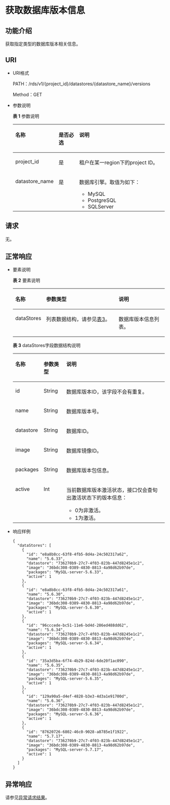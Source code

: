 # 获取数据库版本信息<a name="zh-cn_topic_0032347782"></a>

## 功能介绍<a name="section61759636"></a>

获取指定类型的数据库版本相关信息。

## URI<a name="section18965813"></a>

-   URI格式

    PATH：/rds/v1/\{project\_id\}/datastores/\{datastore\_name\}/versions

    Method：GET

-   参数说明

    **表 1**  参数说明

    <a name="table58427690"></a>
    <table><thead align="left"><tr id="row1482002"><th class="cellrowborder" valign="top" width="21.3%" id="mcps1.2.4.1.1"><p id="p52933326"><a name="p52933326"></a><a name="p52933326"></a>名称</p>
    </th>
    <th class="cellrowborder" valign="top" width="14.91%" id="mcps1.2.4.1.2"><p id="p59740974"><a name="p59740974"></a><a name="p59740974"></a>是否必选</p>
    </th>
    <th class="cellrowborder" valign="top" width="63.79%" id="mcps1.2.4.1.3"><p id="p7180698"><a name="p7180698"></a><a name="p7180698"></a>说明</p>
    </th>
    </tr>
    </thead>
    <tbody><tr id="row44765691"><td class="cellrowborder" valign="top" width="21.3%" headers="mcps1.2.4.1.1 "><p id="p2142393"><a name="p2142393"></a><a name="p2142393"></a>project_id</p>
    </td>
    <td class="cellrowborder" valign="top" width="14.91%" headers="mcps1.2.4.1.2 "><p id="p39316155"><a name="p39316155"></a><a name="p39316155"></a>是</p>
    </td>
    <td class="cellrowborder" valign="top" width="63.79%" headers="mcps1.2.4.1.3 "><p id="p1434580163733"><a name="p1434580163733"></a><a name="p1434580163733"></a>租户在某一region下的project ID。</p>
    </td>
    </tr>
    <tr id="row5992637"><td class="cellrowborder" valign="top" width="21.3%" headers="mcps1.2.4.1.1 "><p id="p15641626"><a name="p15641626"></a><a name="p15641626"></a>datastore_name</p>
    </td>
    <td class="cellrowborder" valign="top" width="14.91%" headers="mcps1.2.4.1.2 "><p id="p59012183"><a name="p59012183"></a><a name="p59012183"></a>是</p>
    </td>
    <td class="cellrowborder" valign="top" width="63.79%" headers="mcps1.2.4.1.3 "><p id="p43671367163229"><a name="p43671367163229"></a><a name="p43671367163229"></a>数据库引擎。取值为如下：</p>
    <a name="ul924933143511"></a><a name="ul924933143511"></a><ul id="ul924933143511"><li>MySQL</li><li>PostgreSQL</li><li>SQLServer</li></ul>
    </td>
    </tr>
    </tbody>
    </table>


## 请求<a name="section36474591"></a>

无。

## 正常响应<a name="section59835867"></a>

-   要素说明

    **表 2**  要素说明

    <a name="table29752153"></a>
    <table><thead align="left"><tr id="row62070345"><th class="cellrowborder" valign="top" width="16.6%" id="mcps1.2.4.1.1"><p id="p61642077"><a name="p61642077"></a><a name="p61642077"></a>名称</p>
    </th>
    <th class="cellrowborder" valign="top" width="50.07%" id="mcps1.2.4.1.2"><p id="p26952341"><a name="p26952341"></a><a name="p26952341"></a>参数类型</p>
    </th>
    <th class="cellrowborder" valign="top" width="33.33%" id="mcps1.2.4.1.3"><p id="p35656026"><a name="p35656026"></a><a name="p35656026"></a>说明</p>
    </th>
    </tr>
    </thead>
    <tbody><tr id="row2456979"><td class="cellrowborder" valign="top" width="16.6%" headers="mcps1.2.4.1.1 "><p id="p64797609"><a name="p64797609"></a><a name="p64797609"></a>dataStores</p>
    </td>
    <td class="cellrowborder" valign="top" width="50.07%" headers="mcps1.2.4.1.2 "><p id="p14114947"><a name="p14114947"></a><a name="p14114947"></a>列表数据结构，请参见<a href="#table66531170">表3</a>。</p>
    </td>
    <td class="cellrowborder" valign="top" width="33.33%" headers="mcps1.2.4.1.3 "><p id="p22140377"><a name="p22140377"></a><a name="p22140377"></a>数据库版本信息列表。</p>
    </td>
    </tr>
    </tbody>
    </table>

    **表 3**  dataStores字段数据结构说明

    <a name="table66531170"></a>
    <table><thead align="left"><tr id="row12984378"><th class="cellrowborder" valign="top" width="15.659999999999998%" id="mcps1.2.4.1.1"><p id="p45101667"><a name="p45101667"></a><a name="p45101667"></a>名称</p>
    </th>
    <th class="cellrowborder" valign="top" width="15.1%" id="mcps1.2.4.1.2"><p id="p29356372"><a name="p29356372"></a><a name="p29356372"></a>参数类型</p>
    </th>
    <th class="cellrowborder" valign="top" width="69.24%" id="mcps1.2.4.1.3"><p id="p29055926"><a name="p29055926"></a><a name="p29055926"></a>说明</p>
    </th>
    </tr>
    </thead>
    <tbody><tr id="row4719792"><td class="cellrowborder" valign="top" width="15.659999999999998%" headers="mcps1.2.4.1.1 "><p id="p46758891"><a name="p46758891"></a><a name="p46758891"></a>id</p>
    </td>
    <td class="cellrowborder" valign="top" width="15.1%" headers="mcps1.2.4.1.2 "><p id="p29373839"><a name="p29373839"></a><a name="p29373839"></a>String</p>
    </td>
    <td class="cellrowborder" valign="top" width="69.24%" headers="mcps1.2.4.1.3 "><p id="p30470722"><a name="p30470722"></a><a name="p30470722"></a>数据库版本ID，该字段不会有重复。</p>
    </td>
    </tr>
    <tr id="row5801050"><td class="cellrowborder" valign="top" width="15.659999999999998%" headers="mcps1.2.4.1.1 "><p id="p123050"><a name="p123050"></a><a name="p123050"></a>name</p>
    </td>
    <td class="cellrowborder" valign="top" width="15.1%" headers="mcps1.2.4.1.2 "><p id="p9967070"><a name="p9967070"></a><a name="p9967070"></a>String</p>
    </td>
    <td class="cellrowborder" valign="top" width="69.24%" headers="mcps1.2.4.1.3 "><p id="p2026335"><a name="p2026335"></a><a name="p2026335"></a>数据库版本号。</p>
    </td>
    </tr>
    <tr id="row18237015"><td class="cellrowborder" valign="top" width="15.659999999999998%" headers="mcps1.2.4.1.1 "><p id="p803253"><a name="p803253"></a><a name="p803253"></a>datastore</p>
    </td>
    <td class="cellrowborder" valign="top" width="15.1%" headers="mcps1.2.4.1.2 "><p id="p65063572"><a name="p65063572"></a><a name="p65063572"></a>String</p>
    </td>
    <td class="cellrowborder" valign="top" width="69.24%" headers="mcps1.2.4.1.3 "><p id="p35658012"><a name="p35658012"></a><a name="p35658012"></a>数据库ID。</p>
    </td>
    </tr>
    <tr id="row52486654"><td class="cellrowborder" valign="top" width="15.659999999999998%" headers="mcps1.2.4.1.1 "><p id="p23560597"><a name="p23560597"></a><a name="p23560597"></a>image</p>
    </td>
    <td class="cellrowborder" valign="top" width="15.1%" headers="mcps1.2.4.1.2 "><p id="p29360233"><a name="p29360233"></a><a name="p29360233"></a>String</p>
    </td>
    <td class="cellrowborder" valign="top" width="69.24%" headers="mcps1.2.4.1.3 "><p id="p29368673"><a name="p29368673"></a><a name="p29368673"></a>数据库镜像ID。</p>
    </td>
    </tr>
    <tr id="row62991470"><td class="cellrowborder" valign="top" width="15.659999999999998%" headers="mcps1.2.4.1.1 "><p id="p2035480"><a name="p2035480"></a><a name="p2035480"></a>packages</p>
    </td>
    <td class="cellrowborder" valign="top" width="15.1%" headers="mcps1.2.4.1.2 "><p id="p30656219"><a name="p30656219"></a><a name="p30656219"></a>String</p>
    </td>
    <td class="cellrowborder" valign="top" width="69.24%" headers="mcps1.2.4.1.3 "><p id="p125790"><a name="p125790"></a><a name="p125790"></a>数据库版本包信息。</p>
    </td>
    </tr>
    <tr id="row1132111"><td class="cellrowborder" valign="top" width="15.659999999999998%" headers="mcps1.2.4.1.1 "><p id="p24592149"><a name="p24592149"></a><a name="p24592149"></a>active</p>
    </td>
    <td class="cellrowborder" valign="top" width="15.1%" headers="mcps1.2.4.1.2 "><p id="p45807089"><a name="p45807089"></a><a name="p45807089"></a>Int</p>
    </td>
    <td class="cellrowborder" valign="top" width="69.24%" headers="mcps1.2.4.1.3 "><p id="p195391288540"><a name="p195391288540"></a><a name="p195391288540"></a>当前数据库版本激活状态，接口仅会查旬出激活状态下的版本信息：</p>
    <a name="ul1589151015546"></a><a name="ul1589151015546"></a><ul id="ul1589151015546"><li>0为非激活。</li><li>1为激活。</li></ul>
    </td>
    </tr>
    </tbody>
    </table>


-   响应样例

    ```
    {
      "dataStores": [
        {
          "id": "e8a8b8cc-63f8-4fb5-8d4a-24c502317a62",
          "name": "5.6.33",
          "datastore": "736270b9-27c7-4f03-823b-447d8245e1c2",
          "image": "36bdc308-0389-4830-8813-4a98d62b97de",
          "packages": "MySQL-server-5.6.33",
          "active": 1
        },
        {
          "id": "e8a8b8cc-63f8-4fb5-8d4a-24c502317a61",
          "name": "5.6.30",
          "datastore": "736270b9-27c7-4f03-823b-447d8245e1c2",
          "image": "36bdc308-0389-4830-8813-4a98d62b97de",
          "packages": "MySQL-server-5.6.30",
          "active": 1
        },
        {
          "id": "96cccede-bc51-11e6-bd4d-286ed488dd62",
          "name": "5.6.34",
          "datastore": "736270b9-27c7-4f03-823b-447d8245e1c2",
          "image": "36bdc308-0389-4830-8813-4a98d62b97de",
          "packages": "MySQL-server-5.6.34",
          "active": 1
        },
        {
          "id": "35a3d5ba-6f74-4b29-824d-6de20f1ac090",
          "name": "5.6.35",
          "datastore": "736270b9-27c7-4f03-823b-447d8245e1c2",
          "image": "36bdc308-0389-4830-8813-4a98d62b97de",
          "packages": "MySQL-server-5.6.35",
          "active": 1
        },
        {
          "id": "129a90a5-d4ef-4828-b3e3-4d3a1e91700d",
          "name": "5.6.36",
          "datastore": "736270b9-27c7-4f03-823b-447d8245e1c2",
          "image": "36bdc308-0389-4830-8813-4a98d62b97de",
          "packages": "MySQL-server-5.6.36",
          "active": 1
        },
        {
          "id": "87620726-6802-46c0-9028-a8785e1f1922",
          "name": "5.7.17",
          "datastore": "736270b9-27c7-4f03-823b-447d8245e1c2",
          "image": "36bdc308-0389-4830-8813-4a98d62b97de",
          "packages": "MySQL-server-5.7.17",
          "active": 1
        }
      ]
    }
    ```


## 异常响应<a name="section1651899"></a>

请参见[异常请求结果](异常请求结果.md)。

